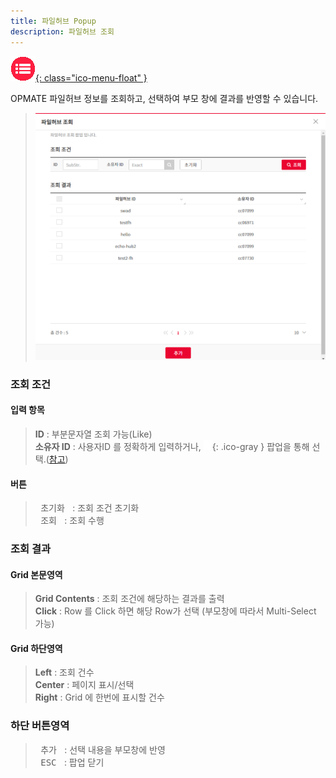 ```yaml
---
title: 파일허브 Popup
description: 파일허브 조회
---
```


<link rel="stylesheet" type="text/css" href="../css/opme.css">

<!-- Defined -->
[popup-filehub-lst]: img/popup-filehub-lst.png
[ico-search]: img/icon/ico-search.png
[popup-user]: PopupUser.md

<!-- Floating Menu -->
[menu]: index.html "목차"
[ico-menu]: img/icon/ico-menu.png
[![목차][ico-menu]{: class="ico-menu-float" }][menu]


OPMATE 파일허브 정보를 조회하고, 선택하여 부모 창에 결과를 반영할 수 있습니다.

>![파일허브조회][popup-filehub-lst]

### 조회 조건

#### 입력 항목
> **ID** : 부분문자열 조회 가능(Like)  
> **소유자 ID** : 사용자ID 를 정확하게 입력하거나, ![소유자 조회][ico-search]{: .ico-gray } 팝업을 통해 선택.([참고][popup-user])  

#### 버튼
> <kbd class="btn-gray">&nbsp;초기화&nbsp;</kbd> : 조회 조건 초기화  
> <kbd class="btn-red">&nbsp;조회&nbsp;</kbd> : 조회 수행  
 
### 조회 결과

#### Grid 본문영역
> **Grid Contents** : 조회 조건에 해당하는 결과를 출력    
> **Click** : Row 를 Click 하면 해당 Row가 선택 (부모창에 따라서 Multi-Select 가능)
 
#### Grid 하단영역
> **Left** : 조회 건수  
> **Center** : 페이지 표시/선택  
> **Right** : Grid 에 한번에 표시할 건수  

### 하단 버튼영역
> <kbd class="btn-red">&nbsp;추가&nbsp;</kbd> : 선택 내용을 부모창에 반영  
> <kbd class="btn-gray">&nbsp;ESC&nbsp;</kbd> : 팝업 닫기
 